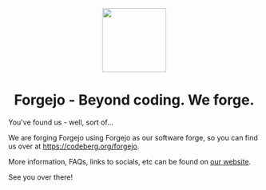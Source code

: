 <div align="center">
    <img src="https://avatars.githubusercontent.com/u/118922216?s=200&v=4" alt="" width="128" align="center" />
    <h1 align="center">Forgejo - Beyond coding. We forge.</h1>
</div>

You've found us - well, sort of...

We are forging Forgejo using Forgejo as our software forge, so you can find us over at <a href="https://codeberg.org/forgejo" rel="me canonical">https://codeberg.org/forgejo</a>.

More information, FAQs, links to socials, etc can be found on [our website](https://forgejo.org/).

See you over there!

